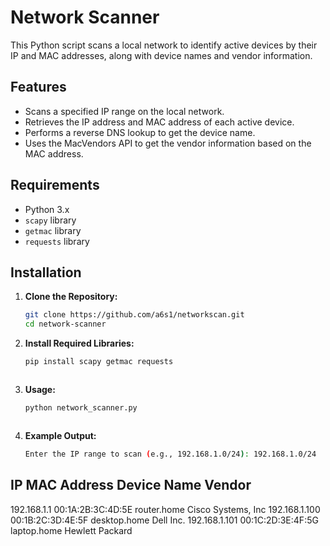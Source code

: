 # Network Scanner

This Python script scans a local network to identify active devices by their IP and MAC addresses, along with device names and vendor information.

## Features

- Scans a specified IP range on the local network.
- Retrieves the IP address and MAC address of each active device.
- Performs a reverse DNS lookup to get the device name.
- Uses the MacVendors API to get the vendor information based on the MAC address.

## Requirements

- Python 3.x
- `scapy` library
- `getmac` library
- `requests` library

## Installation

1. **Clone the Repository:**
   ```sh
   git clone https://github.com/a6s1/networkscan.git
   cd network-scanner


2. **Install Required Libraries:**
   ```sh
   pip install scapy getmac requests



3. **Usage:**
   ```sh
   python network_scanner.py



3. **Example Output:**
   ```sh
   Enter the IP range to scan (e.g., 192.168.1.0/24): 192.168.1.0/24
IP                  MAC Address             Device Name             Vendor
------------------------------------------------------------------------------------------
192.168.1.1         00:1A:2B:3C:4D:5E       router.home              Cisco Systems, Inc
192.168.1.100       00:1B:2C:3D:4E:5F       desktop.home             Dell Inc.
192.168.1.101       00:1C:2D:3E:4F:5G       laptop.home              Hewlett Packard

